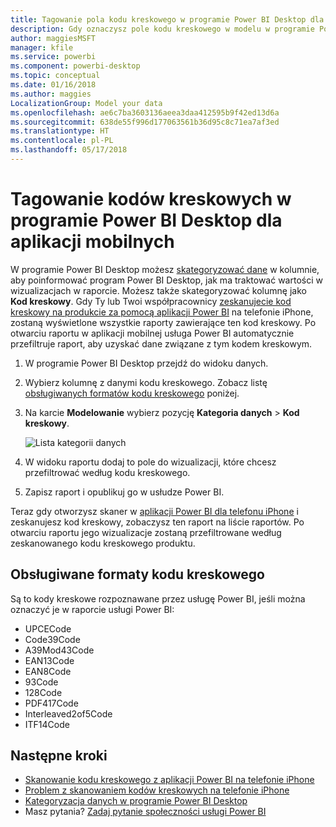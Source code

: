 ```yaml
---
title: Tagowanie pola kodu kreskowego w programie Power BI Desktop dla aplikacji mobilnych
description: Gdy oznaczysz pole kodu kreskowego w modelu w programie Power BI Desktop, możesz automatycznie filtrować dane dotyczące kodów kreskowych w aplikacji Power BI na telefonie iPhone.
author: maggiesMSFT
manager: kfile
ms.service: powerbi
ms.component: powerbi-desktop
ms.topic: conceptual
ms.date: 01/16/2018
ms.author: maggies
LocalizationGroup: Model your data
ms.openlocfilehash: ae6c7ba3603136aeea3daa412595b9f42ed13d6a
ms.sourcegitcommit: 638de55f996d177063561b36d95c8c71ea7af3ed
ms.translationtype: HT
ms.contentlocale: pl-PL
ms.lasthandoff: 05/17/2018
---
```

# <a name="tag-barcodes-in-power-bi-desktop-for-the-mobile-apps"></a>Tagowanie kodów kreskowych w programie Power BI Desktop dla aplikacji mobilnych
W programie Power BI Desktop możesz [skategoryzować dane](desktop-data-categorization.md) w kolumnie, aby poinformować program Power BI Desktop, jak ma traktować wartości w wizualizacjach w raporcie. Możesz także skategoryzować kolumnę jako **Kod kreskowy**. Gdy Ty lub Twoi współpracownicy [zeskanujecie kod kreskowy na produkcie za pomocą aplikacji Power BI](mobile-apps-scan-barcode-iphone.md) na telefonie iPhone, zostaną wyświetlone wszystkie raporty zawierające ten kod kreskowy. Po otwarciu raportu w aplikacji mobilnej usługa Power BI automatycznie przefiltruje raport, aby uzyskać dane związane z tym kodem kreskowym.

1. W programie Power BI Desktop przejdź do widoku danych.
2. Wybierz kolumnę z danymi kodu kreskowego. Zobacz listę [obsługiwanych formatów kodu kreskowego](#supported-barcode-formats) poniżej.
3. Na karcie **Modelowanie** wybierz pozycję **Kategoria danych** > **Kod kreskowy**.
   
    ![Lista kategorii danych](media/desktop-mobile-barcodes/power-bi-desktop-barcode.png)
4. W widoku raportu dodaj to pole do wizualizacji, które chcesz przefiltrować według kodu kreskowego.
5. Zapisz raport i opublikuj go w usłudze Power BI.

Teraz gdy otworzysz skaner w [aplikacji Power BI dla telefonu iPhone](mobile-ios-ipad-iphone-apps.md) i zeskanujesz kod kreskowy, zobaczysz ten raport na liście raportów. Po otwarciu raportu jego wizualizacje zostaną przefiltrowane według zeskanowanego kodu kreskowego produktu.

## <a name="supported-barcode-formats"></a>Obsługiwane formaty kodu kreskowego
Są to kody kreskowe rozpoznawane przez usługę Power BI, jeśli można oznaczyć je w raporcie usługi Power BI: 

* UPCECode 
* Code39Code  
* A39Mod43Code 
* EAN13Code 
* EAN8Code  
* 93Code  
* 128Code 
* PDF417Code 
* Interleaved2of5Code 
* ITF14Code 

## <a name="next-steps"></a>Następne kroki
* [Skanowanie kodu kreskowego z aplikacji Power BI na telefonie iPhone](mobile-apps-scan-barcode-iphone.md)
* [Problem z skanowaniem kodów kreskowych na telefonie iPhone](mobile-apps-scan-barcode-iphone.md#issues-with-scanning-a-barcode)
* [Kategoryzacja danych w programie Power BI Desktop](desktop-data-categorization.md)  
* Masz pytania? [Zadaj pytanie społeczności usługi Power BI](http://community.powerbi.com/)

